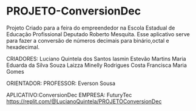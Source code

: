 # PROJETO-ConversionDec

Projeto Criado para a feira do empreendedor na Escola Estadual de Educação Profissional Deputado Roberto Mesquita.
Esse aplicativo serve para fazer a conversão de números decimais para binário,octal e hexadecimal.

CRIADORES:
Luciano Quintela dos Santos
Iasmin Estevão  Martins
Maria Eduarda da Silva Souza
Laizza Minelly Rodrigues Costa
Francisca Maria Gomes 

ORIENTADOR:
PROFESSOR: Everson Sousa

APLICATIVO:ConversionDec
EMPRESA: FuturyTec
https://replit.com/@LucianoQuintela/PROJETOConversionDec
